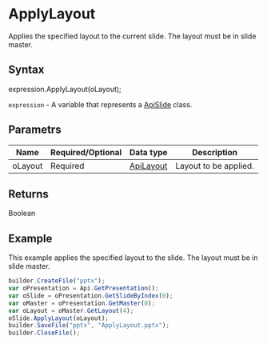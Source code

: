 # ApplyLayout

Applies the specified layout to the current slide. The layout must be in slide master.

## Syntax

expression.ApplyLayout(oLayout);

`expression` - A variable that represents a [ApiSlide](../ApiSlide.md) class.

## Parametrs

| **Name** | **Required/Optional** | **Data type** | **Description** |
| ------------- | ------------- | ------------- | ------------- |
| oLayout | Required | [ApiLayout](../../ApiLayout/ApiLayout.md) | Layout to be applied. |

## Returns

Boolean

## Example

This example applies the specified layout to the slide. The layout must be in slide master.

```javascript
builder.CreateFile("pptx");
var oPresentation = Api.GetPresentation();
var oSlide = oPresentation.GetSlideByIndex(0);
var oMaster = oPresentation.GetMaster(0);
var oLayout = oMaster.GetLayout(4);
oSlide.ApplyLayout(oLayout);
builder.SaveFile("pptx", "ApplyLayout.pptx");
builder.CloseFile();
```